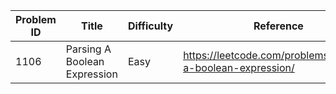 | Problem ID | Title | Difficulty | Reference
| --- | --- | --- | ---
| 1106 | Parsing A Boolean Expression | Easy | https://leetcode.com/problems/parsing-a-boolean-expression/
